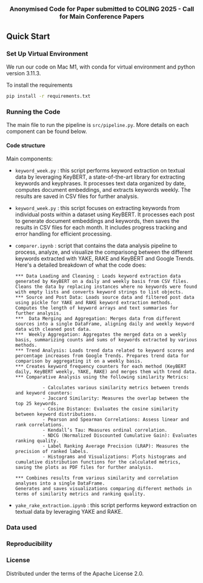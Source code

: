 ## 

### <center> Anonymised Code for Paper submitted to COLING 2025 - Call for Main Conference Papers </center> ###

## Quick Start

### Set Up Virtual Environment

We run our code on Mac M1, with conda for virtual environment and python version 3.11.3.

To install the requirements
```bash
pip install -r requirements.txt
```

### Running the Code 

The main file to run the pipeline is `src/pipeline.py`. More details on each component can be found below.

#### Code structure

Main components: 
* `keyword_week.py` : this script performs keyword extraction on textual data by leveraging KeyBERT, a state-of-the-art library for extracting keywords and keyphrases. It processes text data organized by date, computes document embeddings, and extracts keywords weekly. The results are saved in CSV files for further analysis.
* `keyword_week.py` : this script focuses on extracting keywords from individual posts within a dataset using KeyBERT. It processes each post to generate document embeddings and keywords, then saves the results in CSV files for each month. It includes progress tracking and error handling for efficient processing.
* `comparer.ipynb` : script that contains the data analysis pipeline to process, analyze, and visualize the comparisong between the different keywords extracted with YAKE, RAKE and KeyBERT and Google Trends. Here's a detailed breakdown of what the code does:
  
      *** Data Loading and Cleaning : Loads keyword extraction data generated by KeyBERT on a daily and weekly basis from CSV files. Cleans the data by replacing instances where no keywords were found with empty lists and converts keyword strings to list objects.
      *** Source and Post Data: Loads source data and filtered post data using pickle for YAKE and RAKE keyword extraction methods.
      Computes the length of keyword arrays and text summaries for further analysis.
      ***  Data Merging and Aggregation: Merges data from different sources into a single DataFrame, aligning daily and weekly keyword data with cleaned post data.
      ***  Weekly Aggregation: Aggregates the merged data on a weekly basis, summarizing counts and sums of keywords extracted by various methods.
      *** Trend Analysis: Loads trend data related to keyword scores and percentage increases from Google Trends. Prepares trend data for comparison by aggregating it on a weekly basis.
      *** Creates keyword frequency counters for each method (KeyBERT daily, KeyBERT weekly, YAKE, RAKE) and merges them with trend data.
      *** Comparative Analysis using the following similarity Metrics:
      
                - Calculates various similarity metrics between trends and keyword counters:
                - Jaccard Similarity: Measures the overlap between the top 25 keywords.
                - Cosine Distance: Evaluates the cosine similarity between keyword distributions.
                - Pearson and Spearman Correlations: Assess linear and rank correlations.
                - Kendall’s Tau: Measures ordinal correlation.
                - NDCG (Normalized Discounted Cumulative Gain): Evaluates ranking quality.
                - Label Ranking Average Precision (LRAP): Measures the precision of ranked labels.
                - Histograms and Visualizations: Plots histograms and cumulative distribution functions for the calculated metrics, saving the plots as PDF files for further analysis.
                
      *** Combines results from various similarity and correlation analyses into a single DataFrame.
      Generates and saves visualizations comparing different methods in terms of similarity metrics and ranking quality.

* `yake_rake_extraction.ipynb` : this script performs keyword extraction on textual data by leveraging YAKE and RAKE.

### Data used



### Reproducibility



### License

Distributed under the terms of the Apache License 2.0.
